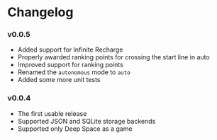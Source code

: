 # Changelog

### v0.0.5
- Added support for Infinite Recharge
- Properly awarded ranking points for crossing the start line in auto
- Improved support for ranking points
- Renamed the `autonomous` mode to `auto`
- Added some more unit tests

### v0.0.4
- The first usable release
- Supported JSON and SQLite storage backends
- Supported only Deep Space as a game
